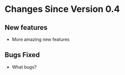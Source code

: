 # Changes Since Version 0.4

## New features

* More amazing new features

## Bugs Fixed

* What bugs?
